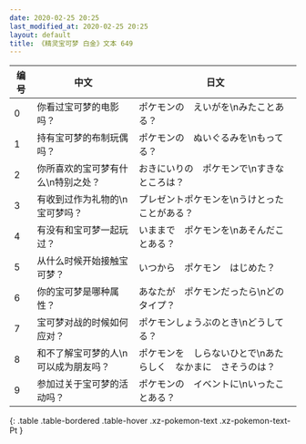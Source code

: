 ```yaml
---
date: 2020-02-25 20:25
last_modified_at: 2020-02-25 20:25
layout: default
title: 《精灵宝可梦 白金》文本 649
---
```

| 编号 | 中文 | 日文 |
| ---- | ---- | ---- |
| 0 | 你看过宝可梦的电影吗？ | ポケモンの　えいがを\nみたことある？ |
| 1 | 持有宝可梦的布制玩偶吗？ | ポケモンの　ぬいぐるみを\nもってる？ |
| 2 | 你所喜欢的宝可梦有什么\n特别之处？ | おきにいりの　ポケモンで\nすきな　ところは？ |
| 3 | 有收到过作为礼物的\n宝可梦吗？ | プレゼントポケモンを\nうけとった　ことがある？ |
| 4 | 有没有和宝可梦一起玩过？ | いままで　ポケモンを\nあそんだことある？ |
| 5 | 从什么时候开始接触宝可梦？ | いつから　ポケモン　はじめた？ |
| 6 | 你的宝可梦是哪种属性？ | あなたが　ポケモンだったら\nどのタイプ？ |
| 7 | 宝可梦对战的时候如何应对？ | ポケモンしょうぶのとき\nどうしてる？ |
| 8 | 和不了解宝可梦的人\n可以成为朋友吗？ | ポケモンを　しらないひとで\nあたらしく　なかまに　さそうのは？ |
| 9 | 参加过关于宝可梦的活动吗？ | ポケモンの　イベントに\nいったことある？ |
{: .table .table-bordered .table-hover .xz-pokemon-text .xz-pokemon-text-Pt }